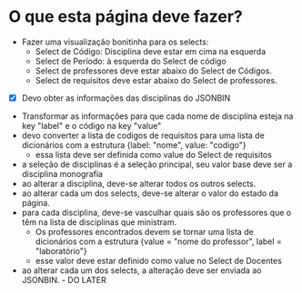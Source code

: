 # O que esta página deve fazer?

- Fazer uma visualização bonitinha para os selects:
  - Select de Código: Disciplina deve estar em cima na esquerda
  - Select de Período: à esquerda do Select de código
  - Select de professores deve estar abaixo do Select de Códigos.
  - Select de requisitos deve estar abaixo do Select de professores.
- [x] Devo obter as informações das disciplinas do JSONBIN
- Transformar as informações para que cada nome de disciplina esteja na key "label" e o código na key "value"
- devo converter a lista de codigos de requisitos para uma lista de dicionários com a estrutura {label: "nome", value: "codigo"}
  - essa lista deve ser definida como value do Select de requisitos
- a seleção de disciplinas é a seleção principal, seu valor base deve ser a disciplina monografia
- ao alterar a disciplina, deve-se alterar todos os outros selects.
- ao alterar cada um dos selects, deve-se alterar o valor do estado da página.
- para cada disciplina, deve-se vasculhar quais são os professores que o têm na lista de disciplinas que ministram.
  - Os professores encontrados devem se tornar uma lista de dicionários com a estrutura {value = "nome do professor", label = "laboratório"}
  - esse valor deve estar definido como value no Select de Docentes
- ao alterar cada um dos selects, a alteração deve ser enviada ao JSONBIN. - DO LATER
